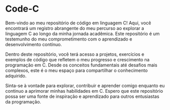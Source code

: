# Code-C
Bem-vindo ao meu repositório de código em linguagem C! Aqui, você encontrará um registro abrangente do meu percurso ao explorar a linguagem C ao longo da minha jornada acadêmica. Este repositório é um testemunho do meu comprometimento com o aprendizado e desenvolvimento contínuo.

Dentro deste repositório, você terá acesso a projetos, exercícios e exemplos de código que refletem o meu progresso e crescimento na programação em C. Desde os conceitos fundamentais até desafios mais complexos, este é o meu espaço para compartilhar o conhecimento adquirido.

Sinta-se à vontade para explorar, contribuir e aprender comigo enquanto eu continuo a aprimorar minhas habilidades em C. Espero que este repositório possa ser uma fonte de inspiração e aprendizado para outros entusiastas da programação.
